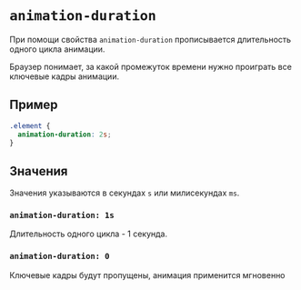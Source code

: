 # `animation-duration`

При помощи свойства `animation-duration` прописывается длительность одного цикла анимации.

Браузер понимает, за какой промежуток времени нужно проиграть все ключевые кадры анимации.

## Пример

```css
.element {
  animation-duration: 2s;
}
```

## Значения

Значения указываются в секундах `s` или милисекундах `ms`.

### `animation-duration: 1s`

Длительность одного цикла - 1 секунда.

### `animation-duration: 0`

Ключевые кадры будут пропущены, анимация применится мгновенно
